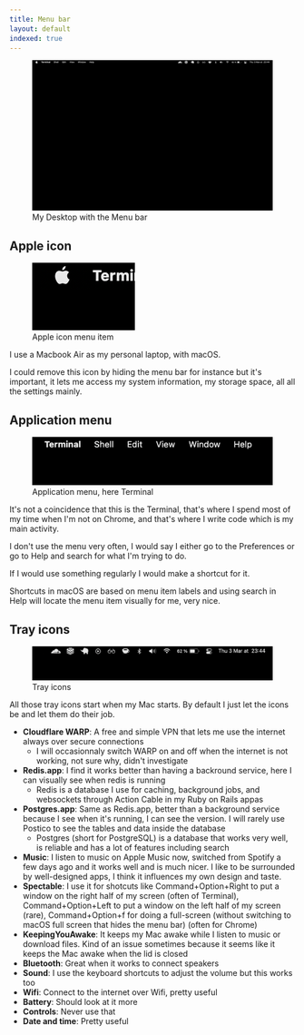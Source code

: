 ```yaml
---
title: Menu bar
layout: default
indexed: true
---
```


<figure>
  <a href="/img/menubar.png"><img src="/img/menubar.png" alt="Menu bar" /></a>
  <figcaption>My Desktop with the Menu bar</figcaption>
</figure>

## Apple icon

<figure>
  <a href="/img/menubar/apple.png"><img src="/img/menubar/apple.png" alt="Apple icon" /></a>
  <figcaption>Apple icon menu item</figcaption>
</figure>

I use a Macbook Air as my personal laptop, with macOS.

I could remove this icon by hiding the menu bar for instance but it's
important, it lets me access my system information, my storage space,
all all the settings mainly.

## Application menu

<figure>
  <a href="/img/menubar/menu.png"><img src="/img/menubar/menu.png" alt="Application Menu" /></a>
  <figcaption>Application menu, here Terminal</figcaption>
</figure>

It's not a coincidence that this is the Terminal, that's where I spend
most of my time when I'm not on Chrome, and that's where I write code
which is my main activity.

I don't use the menu very often, I would say I either go to the Preferences
or go to Help and search for what I'm trying to do.

If I would use something regularly I would make a shortcut for it.

Shortcuts in macOS are based on menu item labels and using search in Help will
locate the menu item visually for me, very nice.

## Tray icons

<figure>
  <a href="/img/menubar/tray.png"><img src="/img/menubar/tray.png" alt="Tray icons" /></a>
  <figcaption>Tray icons</figcaption>
</figure>

All those tray icons start when my Mac starts. By default I just let the icons be and let them do their job.

- **Cloudflare WARP**: A free and simple VPN that lets me use the internet always over
  secure connections
  - I will occasionnaly switch WARP on and off when the internet is not working, not sure why, didn't investigate
- **Redis.app**: I find it works better than having a backround service, here I can visually see when redis is running
  - Redis is a database I use for caching, background jobs, and websockets through Action Cable in my Ruby on Rails appas
- **Postgres.app**: Same as Redis.app, better than a background service because I see when it's running, I can see the version. I will rarely use Postico to see the tables and data inside the database
  - Postgres (short for PostgreSQL) is a database that works very well, is reliable and has a lot of features including search
- **Music**: I listen to music on Apple Music now, switched from Spotify a few days ago and it works well and is much nicer. I like to be surrounded by well-designed apps, I think it influences my own design and taste.
- **Spectable**: I use it for shotcuts like Command+Option+Right to put a window on the right half of my screen (often of Terminal), Command+Option+Left to put a window on the left half of my screen (rare), Command+Option+f for doing a full-screen (without switching to macOS full screen that hides the menu bar) (often for Chrome)
- **KeepingYouAwake**: It keeps my Mac awake while I listen to music or download files. Kind of an issue sometimes because it seems like it keeps the Mac awake when the lid is closed
- **Bluetooth**: Great when it works to connect speakers
- **Sound**: I use the keyboard shortcuts to adjust the volume but this works too
- **Wifi**: Connect to the internet over Wifi, pretty useful
- **Battery**: Should look at it more
- **Controls**: Never use that
- **Date and time**: Pretty useful
